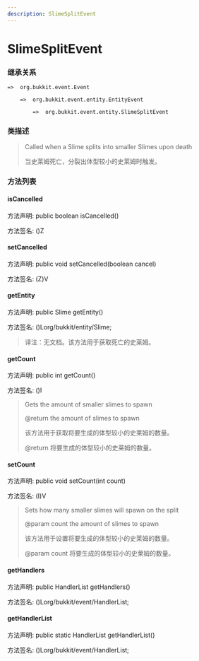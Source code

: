 ```yaml
---
description: SlimeSplitEvent
---
```


# SlimeSplitEvent

### 继承关系

    =>  org.bukkit.event.Event

        =>  org.bukkit.event.entity.EntityEvent

            =>  org.bukkit.event.entity.SlimeSplitEvent

### 类描述

> Called when a Slime splits into smaller Slimes upon death
>
>
> 
> 当史莱姆死亡，分裂出体型较小的史莱姆时触发。

### 方法列表

#### isCancelled

方法声明: public boolean isCancelled()

方法签名: ()Z

#### setCancelled

方法声明: public void setCancelled(boolean cancel)

方法签名: (Z)V

#### getEntity

方法声明: public Slime getEntity()

方法签名: ()Lorg/bukkit/entity/Slime;

> 译注：无文档。该方法用于获取死亡的史莱姆。

#### getCount

方法声明: public int getCount()

方法签名: ()I

> Gets the amount of smaller slimes to spawn
>
> @return the amount of slimes to spawn
>
>
> 
> 该方法用于获取将要生成的体型较小的史莱姆的数量。
>
> @return 将要生成的体型较小的史莱姆的数量。

#### setCount

方法声明: public void setCount(int count)

方法签名: (I)V

> Sets how many smaller slimes will spawn on the split
>
> @param count the amount of slimes to spawn
>
>
> 
> 该方法用于设置将要生成的体型较小的史莱姆的数量。
>
> @param count 将要生成的体型较小的史莱姆的数量。

#### getHandlers

方法声明: public HandlerList getHandlers()

方法签名: ()Lorg/bukkit/event/HandlerList;

#### getHandlerList

方法声明: public static HandlerList getHandlerList()

方法签名: ()Lorg/bukkit/event/HandlerList;